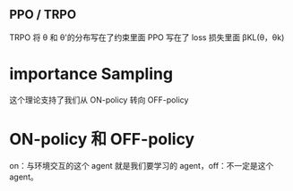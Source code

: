 ## PPO / TRPO

TRPO 将 θ 和 θ'的分布写在了约束里面
PPO 写在了 loss 损失里面 βKL(θ，θk)

# importance Sampling

这个理论支持了我们从 ON-policy 转向 OFF-policy

# ON-policy 和 OFF-policy

on：与环境交互的这个 agent 就是我们要学习的 agent，off：不一定是这个 agent。
